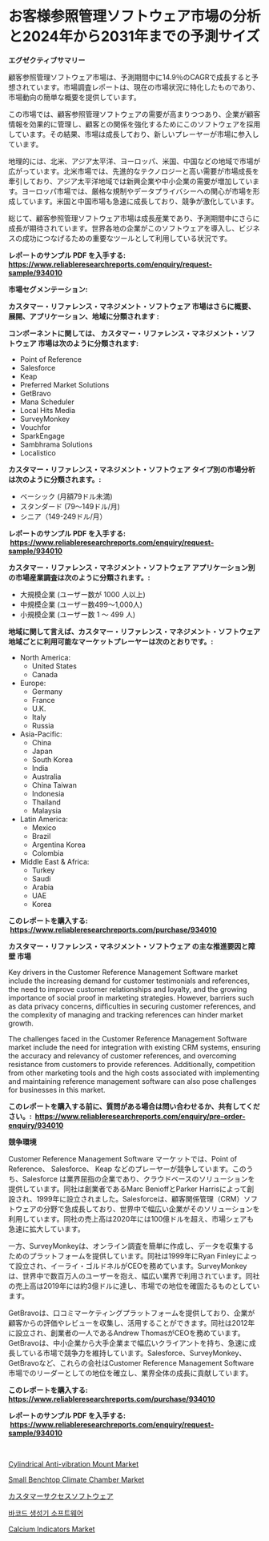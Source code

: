 <p><h1>お客様参照管理ソフトウェア市場の分析と2024年から2031年までの予測サイズ</h1></p><p><strong>エグゼクティブサマリー</strong></p>
<p><p>顧客参照管理ソフトウェア市場は、予測期間中に14.9％のCAGRで成長すると予想されています。市場調査レポートは、現在の市場状況に特化したものであり、市場動向の簡単な概要を提供しています。</p><p>この市場では、顧客参照管理ソフトウェアの需要が高まりつつあり、企業が顧客情報を効果的に管理し、顧客との関係を強化するためにこのソフトウェアを採用しています。その結果、市場は成長しており、新しいプレーヤーが市場に参入しています。</p><p>地理的には、北米、アジア太平洋、ヨーロッパ、米国、中国などの地域で市場が広がっています。北米市場では、先進的なテクノロジーと高い需要が市場成長を牽引しており、アジア太平洋地域では新興企業や中小企業の需要が増加しています。ヨーロッパ市場では、厳格な規制やデータプライバシーへの関心が市場を形成しています。米国と中国市場も急速に成長しており、競争が激化しています。</p><p>総じて、顧客参照管理ソフトウェア市場は成長産業であり、予測期間中にさらに成長が期待されています。世界各地の企業がこのソフトウェアを導入し、ビジネスの成功につなげるための重要なツールとして利用している状況です。</p></p>
<p><strong>レポートのサンプル PDF を入手する: <a href="https://www.reliableresearchreports.com/enquiry/request-sample/934010">https://www.reliableresearchreports.com/enquiry/request-sample/934010</a></strong></p>
<p><strong>市場セグメンテーション:</strong></p>
<p><strong> カスタマー・リファレンス・マネジメント・ソフトウェア 市場はさらに概要、展開、アプリケーション、地域に分類されます :</strong></p>
<p><strong>コンポーネントに関しては、 カスタマー・リファレンス・マネジメント・ソフトウェア 市場は次のように分類されます: &nbsp;</strong></p>
<p><ul><li>Point of Reference</li><li>Salesforce</li><li>Keap</li><li>Preferred Market Solutions</li><li>GetBravo</li><li>Mana Scheduler</li><li>Local Hits Media</li><li>SurveyMonkey</li><li>Vouchfor</li><li>SparkEngage</li><li>Sambhrama Solutions</li><li>Localistico</li></ul></p>
<p><strong> カスタマー・リファレンス・マネジメント・ソフトウェア タイプ別の市場分析は次のように分類されます。:</strong></p>
<p><ul><li>ベーシック (月額79ドル未満)</li><li>スタンダード (79～149ドル/月)</li><li>シニア（149-249ドル/月）</li></ul></p>
<p><strong>レポートのサンプル PDF を入手する: &nbsp;<a href="https://www.reliableresearchreports.com/enquiry/request-sample/934010">https://www.reliableresearchreports.com/enquiry/request-sample/934010</a></strong></p>
<p><strong> カスタマー・リファレンス・マネジメント・ソフトウェア アプリケーション別の市場産業調査は次のように分類されます。:</strong></p>
<p><ul><li>大規模企業 (ユーザー数が 1000 人以上)</li><li>中規模企業 (ユーザー数499～1,000人)</li><li>小規模企業 (ユーザー数 1 ～ 499 人)</li></ul></p>
<p><strong>地域に関して言えば、カスタマー・リファレンス・マネジメント・ソフトウェア 地域ごとに利用可能なマーケットプレーヤーは次のとおりです。:</strong></p>
<p><ul>
    <li>
        North America:
        <ul>
            <li>United States</li>
            <li>Canada</li>
        </ul>
    </li>
    <li>
        Europe:
        <ul>
            <li>Germany</li>
            <li>France</li>
            <li>U.K.</li>
            <li>Italy</li>
            <li>Russia</li>
        </ul>
    </li>
    <li>
        Asia-Pacific:
        <ul>
            <li>China</li>
            <li>Japan</li>
            <li>South Korea</li>
            <li>India</li>
            <li>Australia</li>
            <li>China Taiwan</li>
            <li>Indonesia</li>
            <li>Thailand</li>
            <li>Malaysia</li>
        </ul>
    </li>
    <li>
        Latin America:
        <ul>
            <li>Mexico</li>
            <li>Brazil</li>
            <li>Argentina Korea</li>
            <li>Colombia</li>
        </ul>
    </li>
    <li>
        Middle East & Africa:
        <ul>
            <li>Turkey</li>
            <li>Saudi</li>
            <li>Arabia</li>
            <li>UAE</li>
            <li>Korea</li>
        </ul>
    </li>
    </ul></p>
<p><strong>このレポートを購入する: &nbsp;<a href="https://www.reliableresearchreports.com/purchase/934010">https://www.reliableresearchreports.com/purchase/934010</a></strong></p>
<p><strong>カスタマー・リファレンス・マネジメント・ソフトウェア の主な推進要因と障壁 市場</strong></p>
<p><p>Key drivers in the Customer Reference Management Software market include the increasing demand for customer testimonials and references, the need to improve customer relationships and loyalty, and the growing importance of social proof in marketing strategies. However, barriers such as data privacy concerns, difficulties in securing customer references, and the complexity of managing and tracking references can hinder market growth.</p><p>The challenges faced in the Customer Reference Management Software market include the need for integration with existing CRM systems, ensuring the accuracy and relevancy of customer references, and overcoming resistance from customers to provide references. Additionally, competition from other marketing tools and the high costs associated with implementing and maintaining reference management software can also pose challenges for businesses in this market.</p></p>
<p><strong>このレポートを購入する前に、質問がある場合は問い合わせるか、共有してください。:&nbsp; <a href="https://www.reliableresearchreports.com/enquiry/pre-order-enquiry/934010">https://www.reliableresearchreports.com/enquiry/pre-order-enquiry/934010</a></strong></p>
<p><strong>競争環境</strong></p>
<p><p>Customer Reference Management Software マーケットでは、Point of Reference、 Salesforce、 Keap などのプレーヤーが競争しています。このうち、Salesforce は業界屈指の企業であり、クラウドベースのソリューションを提供しています。同社は創業者であるMarc BenioffとParker Harrisによって創設され、1999年に設立されました。Salesforceは、顧客関係管理（CRM）ソフトウェアの分野で急成長しており、世界中で幅広い企業がそのソリューションを利用しています。同社の売上高は2020年には100億ドルを超え、市場シェアも急速に拡大しています。</p><p>一方、SurveyMonkeyは、オンライン調査を簡単に作成し、データを収集するためのプラットフォームを提供しています。同社は1999年にRyan Finleyによって設立され、イーライ・ゴルドネルがCEOを務めています。SurveyMonkeyは、世界中で数百万人のユーザーを抱え、幅広い業界で利用されています。同社の売上高は2019年には約3億ドルに達し、市場での地位を確固たるものとしています。</p><p>GetBravoは、口コミマーケティングプラットフォームを提供しており、企業が顧客からの評価やレビューを収集し、活用することができます。同社は2012年に設立され、創業者の一人であるAndrew ThomasがCEOを務めています。GetBravoは、中小企業から大手企業まで幅広いクライアントを持ち、急速に成長している市場で競争力を維持しています。Salesforce、SurveyMonkey、GetBravoなど、これらの会社はCustomer Reference Management Software市場でのリーダーとしての地位を確立し、業界全体の成長に貢献しています。</p></p>
<p><strong>このレポートを購入する: &nbsp; <a href="https://www.reliableresearchreports.com/purchase/934010">https://www.reliableresearchreports.com/purchase/934010</a></strong></p>
<p><strong>レポートのサンプル PDF を入手する: &nbsp;<a href="https://www.reliableresearchreports.com/enquiry/request-sample/934010">https://www.reliableresearchreports.com/enquiry/request-sample/934010</a></strong><strong></strong></p>
<p>&nbsp;</p>
<p><p><a href="https://picayune-night-cbd.notion.site/Cylindrical-Anti-vibration-Mount-Market-Offer-Valuable-Insights-into-Market-Size-Market-Share-Mark-54f10c2c4556463ba42b47cc6525fab1">Cylindrical Anti-vibration Mount Market</a></p><p><a href="https://issuu.com/reportprime-2/docs/small-benchtop-climate-chamber-market-size-2030.pp">Small Benchtop Climate Chamber Market</a></p><p><a href="https://github.com/bevdtkn4419963/Market-Research-Report-List-1/blob/main/6539845184264.md">カスタマーサクセスソフトウェア</a></p><p><a href="https://github.com/jntpkh496620/Market-Research-Report-List-1/blob/main/4966332184288.md">바코드 생성기 소프트웨어</a></p><p><a href="https://view.publitas.com/reportprime-1/calcium-indicators-market-size-furnishes-valuable-information-encompassing-market-share-market-trends-and-projections-spanning-from-2024-to-2031/">Calcium Indicators Market</a></p></p>